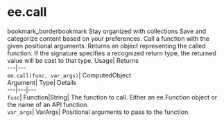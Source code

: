  
#  ee.call 
bookmark_borderbookmark Stay organized with collections  Save and categorize content based on your preferences. 
Call a function with the given positional arguments. 
Returns an object representing the called function. If the signature specifies a recognized return type, the returned value will be cast to that type.
Usage| Returns  
---|---  
`ee.call(func, var_args)`| ComputedObject  
Argument| Type| Details  
---|---|---  
`func`| Function|String| The function to call. Either an ee.Function object or the name of an API function.  
`var_args`| VarArgs| Positional arguments to pass to the function.  
